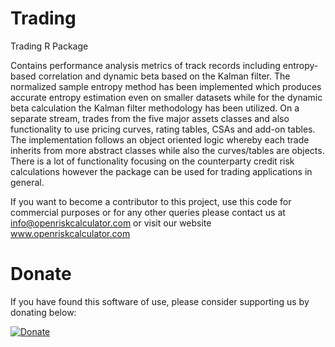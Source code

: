 # Trading
Trading R Package

Contains performance analysis metrics of track records including entropy-based
            correlation and dynamic beta based on the Kalman filter. The normalized sample entropy method
            has been implemented which produces accurate entropy estimation even on smaller datasets while for
            the dynamic beta calculation the Kalman filter methodology has been utilized.
            On a separate stream, trades from the five major assets classes and also
            functionality to use pricing curves, rating tables, CSAs and add-on tables. The
            implementation follows an object oriented logic whereby each trade inherits from
            more abstract classes while also the curves/tables are objects. There is a lot
            of functionality focusing on the counterparty credit risk calculations however
            the package can be used for trading applications in general.

If you want to become a contributor to this project, use this code for commercial purposes or for any other queries please contact us at info@openriskcalculator.com or visit our website www.openriskcalculator.com

# Donate 

If you have found this software of use, please consider supporting us by donating below:

[![Donate](https://img.shields.io/badge/Donate-PayPal-green.svg)](https://www.paypal.com/cgi-bin/webscr?cmd=_s-xclick&hosted_button_id=8HBDDB9MHXUTA)
